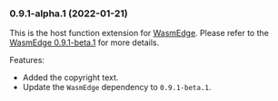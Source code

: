 ### 0.9.1-alpha.1 (2022-01-21)

This is the host function extension for [WasmEdge](https://github.com/WasmEdge/WasmEdge).
Please refer to the [WasmEdge 0.9.1-beta.1](https://github.com/WasmEdge/WasmEdge/releases/tag/0.9.1-beta.1) for more details.

Features:

* Added the copyright text.
* Update the `WasmEdge` dependency to `0.9.1-beta.1`.
